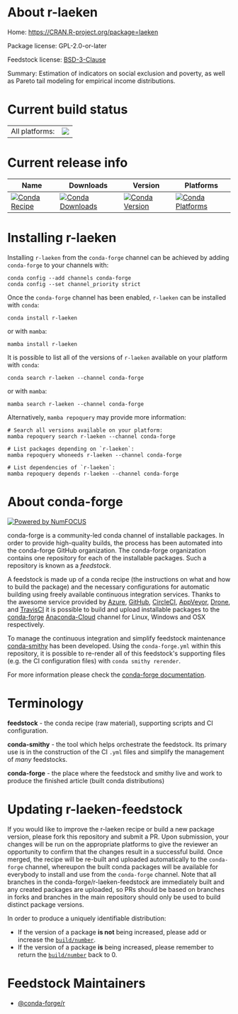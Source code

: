 About r-laeken
==============

Home: https://CRAN.R-project.org/package=laeken

Package license: GPL-2.0-or-later

Feedstock license: [BSD-3-Clause](https://github.com/conda-forge/r-laeken-feedstock/blob/main/LICENSE.txt)

Summary: Estimation of indicators on social exclusion and poverty, as well as Pareto tail modeling for empirical income distributions.

Current build status
====================


<table><tr><td>All platforms:</td>
    <td>
      <a href="https://dev.azure.com/conda-forge/feedstock-builds/_build/latest?definitionId=1289&branchName=main">
        <img src="https://dev.azure.com/conda-forge/feedstock-builds/_apis/build/status/r-laeken-feedstock?branchName=main">
      </a>
    </td>
  </tr>
</table>

Current release info
====================

| Name | Downloads | Version | Platforms |
| --- | --- | --- | --- |
| [![Conda Recipe](https://img.shields.io/badge/recipe-r--laeken-green.svg)](https://anaconda.org/conda-forge/r-laeken) | [![Conda Downloads](https://img.shields.io/conda/dn/conda-forge/r-laeken.svg)](https://anaconda.org/conda-forge/r-laeken) | [![Conda Version](https://img.shields.io/conda/vn/conda-forge/r-laeken.svg)](https://anaconda.org/conda-forge/r-laeken) | [![Conda Platforms](https://img.shields.io/conda/pn/conda-forge/r-laeken.svg)](https://anaconda.org/conda-forge/r-laeken) |

Installing r-laeken
===================

Installing `r-laeken` from the `conda-forge` channel can be achieved by adding `conda-forge` to your channels with:

```
conda config --add channels conda-forge
conda config --set channel_priority strict
```

Once the `conda-forge` channel has been enabled, `r-laeken` can be installed with `conda`:

```
conda install r-laeken
```

or with `mamba`:

```
mamba install r-laeken
```

It is possible to list all of the versions of `r-laeken` available on your platform with `conda`:

```
conda search r-laeken --channel conda-forge
```

or with `mamba`:

```
mamba search r-laeken --channel conda-forge
```

Alternatively, `mamba repoquery` may provide more information:

```
# Search all versions available on your platform:
mamba repoquery search r-laeken --channel conda-forge

# List packages depending on `r-laeken`:
mamba repoquery whoneeds r-laeken --channel conda-forge

# List dependencies of `r-laeken`:
mamba repoquery depends r-laeken --channel conda-forge
```


About conda-forge
=================

[![Powered by
NumFOCUS](https://img.shields.io/badge/powered%20by-NumFOCUS-orange.svg?style=flat&colorA=E1523D&colorB=007D8A)](https://numfocus.org)

conda-forge is a community-led conda channel of installable packages.
In order to provide high-quality builds, the process has been automated into the
conda-forge GitHub organization. The conda-forge organization contains one repository
for each of the installable packages. Such a repository is known as a *feedstock*.

A feedstock is made up of a conda recipe (the instructions on what and how to build
the package) and the necessary configurations for automatic building using freely
available continuous integration services. Thanks to the awesome service provided by
[Azure](https://azure.microsoft.com/en-us/services/devops/), [GitHub](https://github.com/),
[CircleCI](https://circleci.com/), [AppVeyor](https://www.appveyor.com/),
[Drone](https://cloud.drone.io/welcome), and [TravisCI](https://travis-ci.com/)
it is possible to build and upload installable packages to the
[conda-forge](https://anaconda.org/conda-forge) [Anaconda-Cloud](https://anaconda.org/)
channel for Linux, Windows and OSX respectively.

To manage the continuous integration and simplify feedstock maintenance
[conda-smithy](https://github.com/conda-forge/conda-smithy) has been developed.
Using the ``conda-forge.yml`` within this repository, it is possible to re-render all of
this feedstock's supporting files (e.g. the CI configuration files) with ``conda smithy rerender``.

For more information please check the [conda-forge documentation](https://conda-forge.org/docs/).

Terminology
===========

**feedstock** - the conda recipe (raw material), supporting scripts and CI configuration.

**conda-smithy** - the tool which helps orchestrate the feedstock.
                   Its primary use is in the construction of the CI ``.yml`` files
                   and simplify the management of *many* feedstocks.

**conda-forge** - the place where the feedstock and smithy live and work to
                  produce the finished article (built conda distributions)


Updating r-laeken-feedstock
===========================

If you would like to improve the r-laeken recipe or build a new
package version, please fork this repository and submit a PR. Upon submission,
your changes will be run on the appropriate platforms to give the reviewer an
opportunity to confirm that the changes result in a successful build. Once
merged, the recipe will be re-built and uploaded automatically to the
`conda-forge` channel, whereupon the built conda packages will be available for
everybody to install and use from the `conda-forge` channel.
Note that all branches in the conda-forge/r-laeken-feedstock are
immediately built and any created packages are uploaded, so PRs should be based
on branches in forks and branches in the main repository should only be used to
build distinct package versions.

In order to produce a uniquely identifiable distribution:
 * If the version of a package **is not** being increased, please add or increase
   the [``build/number``](https://docs.conda.io/projects/conda-build/en/latest/resources/define-metadata.html#build-number-and-string).
 * If the version of a package **is** being increased, please remember to return
   the [``build/number``](https://docs.conda.io/projects/conda-build/en/latest/resources/define-metadata.html#build-number-and-string)
   back to 0.

Feedstock Maintainers
=====================

* [@conda-forge/r](https://github.com/conda-forge/r/)

